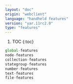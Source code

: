 ```yaml
---
layout: "doc"
origin: "webclient"
language: "handheld features"
version: "yar.11rc2.0"
type: "features"
---
```


1. TOC
{:toc}

```js
global-features
node-features
collection-features
stategroup-features
number-features
text-features
file-features
```
